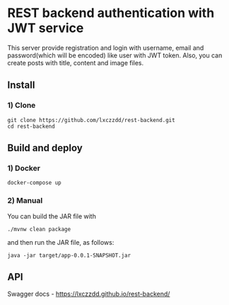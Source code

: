 # REST backend authentication with JWT service

This server provide registration and login with username, email and password(which will be encoded) like user with JWT token.
Also, you can create posts with title, content and image files.

## Install
### 1) Clone
    git clone https://github.com/lxczzdd/rest-backend.git
    cd rest-backend

## Build and deploy
### 1) Docker
    docker-compose up
    
### 2) Manual
You can build the JAR file with

    ./mvnw clean package
and then run the JAR file, as follows:

    java -jar target/app-0.0.1-SNAPSHOT.jar
    
## API
Swagger docs - https://lxczzdd.github.io/rest-backend/
